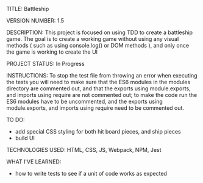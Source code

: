 TITLE: Battleship

VERSION NUMBER: 1.5

DESCRIPTION: This project is focused on using TDD to create a battleship game. The goal is to create a working game without using any visual methods ( such as using console.log() or DOM methods ), and only once the game is working to create the UI

PROJECT STATUS: In Progress

INSTRUCTIONS: To stop the test file from throwing an error when executing the tests you will need to make sure that the ES6 modules in the modules directory are commented out, and that the exports using module.exports, and imports using require are not commented out; to make the code run the ES6 modules have to be uncommented, and the exports using module.exports, and imports using require need to be commented out.

TO DO:
- add special CSS styling for both hit board pieces, and ship pieces
- build UI

TECHNOLOGIES USED: HTML, CSS, JS, Webpack, NPM, Jest

WHAT I'VE LEARNED:
- how to write tests to see if a unit of code works as expected